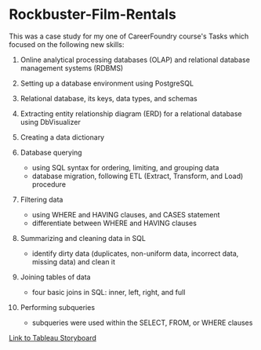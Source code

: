 # Rockbuster-Film-Rentals

This was a case study for my one of CareerFoundry course's Tasks which focused on the following new skills:
1. Online analytical processing databases (OLAP) and relational database management systems (RDBMS)
2. Setting up a database environment using PostgreSQL
3. Relational database, its keys, data types, and schemas
4. Extracting entity relationship diagram (ERD) for a relational database using DbVisualizer
5. Creating a data dictionary
6. Database querying
   - using SQL syntax for ordering, limiting, and grouping data
   - database migration, following ETL (Extract, Transform, and Load) procedure 

7. Filtering data
   - using WHERE and HAVING clauses, and CASES statement
   - differentiate between WHERE and HAVING clauses
9. Summarizing and cleaning data in SQL
   - identify dirty data (duplicates, non-uniform data, incorrect data, missing data) and clean it
11. Joining tables of data
    - four basic joins in SQL: inner, left, right, and full
13. Performing subqueries
    - subqueries were used within the SELECT, FROM, or WHERE clauses

[Link to Tableau Storyboard](https://public.tableau.com/app/profile/heidi.jansen.van.rensburg/viz/Task10RockbusterFilmRentalsSQLResults/Story3)
